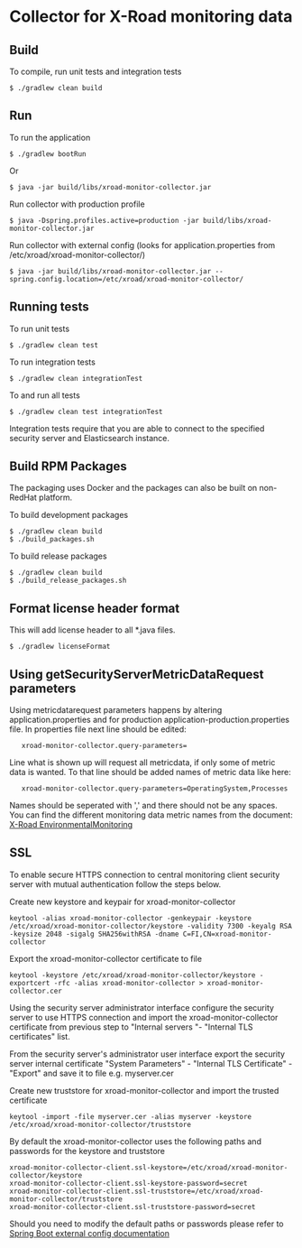# Collector for X-Road monitoring data

## Build

To compile, run unit tests and integration tests

    $ ./gradlew clean build


## Run

To run the application

    $ ./gradlew bootRun

Or

    $ java -jar build/libs/xroad-monitor-collector.jar

Run collector with production profile

    $ java -Dspring.profiles.active=production -jar build/libs/xroad-monitor-collector.jar
    
Run collector with external config (looks for application.properties from /etc/xroad/xroad-monitor-collector/)

    $ java -jar build/libs/xroad-monitor-collector.jar --spring.config.location=/etc/xroad/xroad-monitor-collector/


## Running tests

To run unit tests

    $ ./gradlew clean test

To run integration tests

    $ ./gradlew clean integrationTest

To and run all tests

    $ ./gradlew clean test integrationTest

Integration tests require that you are able to connect to the specified security server and Elasticsearch instance.


## Build RPM Packages

The packaging uses Docker and the packages can also be built on non-RedHat platform.

To build development packages
```
$ ./gradlew clean build
$ ./build_packages.sh
```

To build release packages
```
$ ./gradlew clean build
$ ./build_release_packages.sh
```

## Format license header format

This will add license header to all *.java files.

    $ ./gradlew licenseFormat

## Using getSecurityServerMetricDataRequest parameters

Using metricdatarequest parameters happens by altering application.properties and for production application-production.properties file. In properties file next line should be edited:
```
   xroad-monitor-collector.query-parameters=
```
Line what is shown up will request all metricdata, if only some of metric data is wanted. To that line should be added names of metric data like here:
```
   xroad-monitor-collector.query-parameters=OperatingSystem,Processes
```
Names should be seperated with ',' and there should not be any spaces.
You can find the different monitoring data metric names from the document: [X-Road EnvironmentalMonitoring](https://github.com/vrk-kpa/X-Road/tree/develop/doc/EnvironmentalMonitoring)

## SSL

To enable secure HTTPS connection to central monitoring client security server with mutual authentication follow the steps below.

Create new keystore and keypair for xroad-monitor-collector
```
keytool -alias xroad-monitor-collector -genkeypair -keystore /etc/xroad/xroad-monitor-collector/keystore -validity 7300 -keyalg RSA -keysize 2048 -sigalg SHA256withRSA -dname C=FI,CN=xroad-monitor-collector
```

Export the xroad-monitor-collector certificate to file
```
keytool -keystore /etc/xroad/xroad-monitor-collector/keystore -exportcert -rfc -alias xroad-monitor-collector > xroad-monitor-collector.cer
```

Using the security server administrator interface configure the security server to use HTTPS connection and import the xroad-monitor-collector certificate from previous step to "Internal servers "- "Internal TLS certificates" list.

From the security server's administrator user interface export the security server internal certificate "System Parameters" - "Internal TLS Certificate" - "Export" and save it to file e.g. myserver.cer

Create new truststore for xroad-monitor-collector and import the trusted certificate
```
keytool -import -file myserver.cer -alias myserver -keystore /etc/xroad/xroad-monitor-collector/truststore
```

By default the xroad-monitor-collector uses the following paths and passwords for the keystore and truststore
```
xroad-monitor-collector-client.ssl-keystore=/etc/xroad/xroad-monitor-collector/keystore
xroad-monitor-collector-client.ssl-keystore-password=secret
xroad-monitor-collector-client.ssl-truststore=/etc/xroad/xroad-monitor-collector/truststore
xroad-monitor-collector-client.ssl-truststore-password=secret
```

Should you need to modify the default paths or passwords please refer to [Spring Boot external config documentation](https://docs.spring.io/spring-boot/docs/current/reference/html/boot-features-external-config.html)
